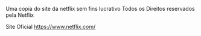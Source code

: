 Uma copia do site da netflix sem fins lucrativo Todos os Direitos reservados pela Netflix

Site Oficial https://www.netflix.com/
